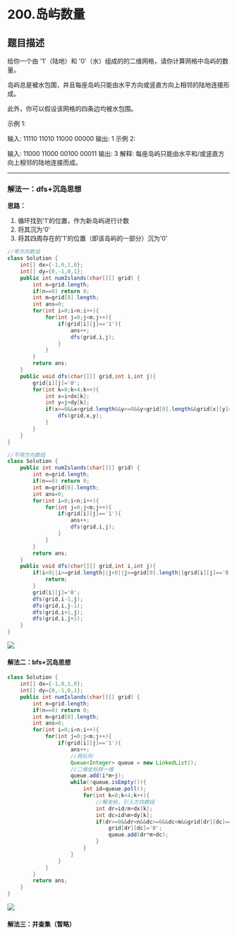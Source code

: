 # 200.岛屿数量

## 题目描述

给你一个由 '1'（陆地）和 '0'（水）组成的的二维网格，请你计算网格中岛屿的数量。

岛屿总是被水包围，并且每座岛屿只能由水平方向或竖直方向上相邻的陆地连接形成。

此外，你可以假设该网格的四条边均被水包围。

 

示例 1:

输入:
11110
11010
11000
00000
输出: 1
示例 2:

输入:
11000
11000
00100
00011
输出: 3
解释: 每座岛屿只能由水平和/或竖直方向上相邻的陆地连接而成。

***

### 解法一：dfs+沉岛思想

**思路：**

1. 循环找到'1'的位置，作为新岛屿进行计数
2. 将其沉为'0'
3. 将其四周存在的'1'的位置（即该岛屿的一部分）沉为'0'

```java
//带方向数组
class Solution {
    int[] dx={-1,0,1,0};
    int[] dy={0,-1,0,1};
    public int numIslands(char[][] grid) {
        int n=grid.length;
        if(n==0) return 0;
        int m=grid[0].length;
        int ans=0;
        for(int i=0;i<n;i++){
            for(int j=0;j<m;j++){
                if(grid[i][j]=='1'){
                    ans++;
                    dfs(grid,i,j);
                }
            }
        }
        return ans;
    }
    public void dfs(char[][] grid,int i,int j){
        grid[i][j]='0';
        for(int k=0;k<4;k++){
            int x=i+dx[k];
            int y=j+dy[k];
            if(x>=0&&x<grid.length&&y>=0&&y<grid[0].length&&grid[x][y]=='1'){
                dfs(grid,x,y);
            }
        }
    }
}
```

```java
//不用方向数组
class Solution {
    public int numIslands(char[][] grid) {
        int n=grid.length;
        if(n==0) return 0;
        int m=grid[0].length;
        int ans=0;
        for(int i=0;i<n;i++){
            for(int j=0;j<m;j++){
                if(grid[i][j]=='1'){
                    ans++;
                    dfs(grid,i,j);
                }
            }
        }
        return ans;
    }
    public void dfs(char[][] grid,int i,int j){
        if(i<0||i>=grid.length||j<0||j>=grid[0].length||grid[i][j]=='0'){
            return;
        }
        grid[i][j]='0';
        dfs(grid,i-1,j);
        dfs(grid,i,j-1);
        dfs(grid,i+1,j);
        dfs(grid,i,j+1);
    }
}
```

![](https://gitee.com//junchao-ustc/picture/raw/master/img/20200516100615.png)

#### 解法二：bfs+沉岛思想

```java
class Solution {
    int[] dx={-1,0,1,0};
    int[] dy={0,-1,0,1};
    public int numIslands(char[][] grid) {
        int n=grid.length;
        if(n==0) return 0;
        int m=grid[0].length;
        int ans=0;
        for(int i=0;i<n;i++){
            for(int j=0;j<m;j++){
                if(grid[i][j]=='1'){
                    ans++;
                    //用队列
                    Queue<Integer> queue = new LinkedList();
                    //二维坐标转一维
                    queue.add(i*m+j);
                    while(!queue.isEmpty()){
                        int id=queue.poll();
                        for(int k=0;k<4;k++){
                            //解坐标，引入方向数组
                            int dr=id/m+dx[k];
                            int dc=id%m+dy[k];
                            if(dr>=0&&dr<n&&dc>=0&&dc<m&&grid[dr][dc]=='1'){
                                grid[dr][dc]='0';
                                queue.add(dr*m+dc);
                            }
                        }
                    }
                }
            }
        }
        return ans;
    }
}
```

![](https://gitee.com//junchao-ustc/picture/raw/master/img/20200516102358.png)

#### 解法三：并查集（暂略）

